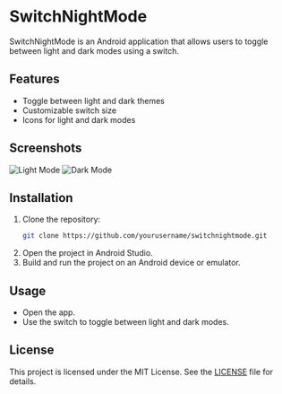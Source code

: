 # SwitchNightMode

SwitchNightMode is an Android application that allows users to toggle between light and dark modes using a switch.

## Features

- Toggle between light and dark themes
- Customizable switch size
- Icons for light and dark modes

## Screenshots

![Light Mode](screenshots/light_mode.png)
![Dark Mode](screenshots/dark_mode.png)

## Installation

1. Clone the repository:
    ```sh
    git clone https://github.com/yourusername/switchnightmode.git
    ```
2. Open the project in Android Studio.
3. Build and run the project on an Android device or emulator.

## Usage

- Open the app.
- Use the switch to toggle between light and dark modes.

## License

This project is licensed under the MIT License. See the [LICENSE](LICENSE) file for details.
